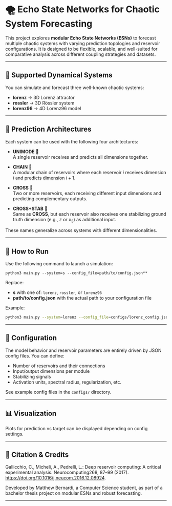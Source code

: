 # 🌪️ Echo State Networks for Chaotic System Forecasting

This project explores **modular Echo State Networks (ESNs)** to forecast multiple chaotic systems with varying prediction topologies and reservoir configurations. It is designed to be flexible, scalable, and well-suited for comparative analysis across different coupling strategies and datasets.

---

## 🧠 Supported Dynamical Systems

You can simulate and forecast three well-known chaotic systems:

- **lorenz** → 3D Lorenz attractor
- **rossler** → 3D Rössler system
- **lorenz96** → 4D Lorenz96 model

---

## 🔮 Prediction Architectures

Each system can be used with the following four architectures:

- **UNIMODE** 🧱  
  A single reservoir receives and predicts all dimensions together.

- **CHAIN** 🔗  
  A modular chain of reservoirs where each reservoir $i$ receives dimension $i$ and predicts dimension $i+1$.

- **CROSS** 🔁  
  Two or more reservoirs, each receiving different input dimensions and predicting complementary outputs.

- **CROSS+STAB** 🧭  
  Same as **CROSS**, but each reservoir also receives one stabilizing ground truth dimension (e.g., $z$ or $x_3$) as additional input.

These names generalize across systems with different dimensionalities.

---

## 🚀 How to Run

Use the following command to launch a simulation:

```
python3 main.py --system=s --config_file=path/to/config.json**
```

Replace:

- **s** with one of: `lorenz`, `rossler`, or `lorenz96`
- **path/to/config.json** with the actual path to your configuration file

Example:

```bash
python3 main.py --system=lorenz --config_file=configs/lorenz_config.json
```
---

## 📁 Configuration

The model behavior and reservoir parameters are entirely driven by JSON config files. You can define:

- Number of reservoirs and their connections
- Input/output dimensions per module
- Stabilizing signals
- Activation units, spectral radius, regularization, etc.

See example config files in the `configs/` directory.

---

## 📊 Visualization

Plots for prediction vs target can be displayed depending on config settings.

---

## 🧪 Citation & Credits

Gallicchio,  C.,  Micheli,  A.,  Pedrelli,  L.: Deep  reservoir  computing:
A  critical  experimental  analysis.    Neurocomputing268,  87–99  (2017).
https://doi.org/10.1016/j.neucom.2016.12.08924.

Developed by Matthew Bernardi, a Computer Science student, as part of a bachelor thesis project on modular ESNs and robust forecasting.

---